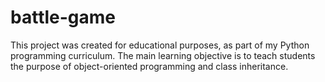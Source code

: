 # battle-game

This project was created for educational purposes, as part of my Python programming curriculum. 
The main learning objective is to teach students the purpose of object-oriented programming and class inheritance.
